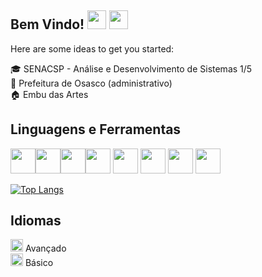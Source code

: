 

## Bem Vindo! <img src="https://emojis.slackmojis.com/emojis/images/1615425105/19530/ugly_code.gif?1615425105" width="30" />  <img src="https://emojis.slackmojis.com/emojis/images/1617826989/28273/typing.gif?1617826989" width="30" />
Here are some ideas to get you started:

<div>
🎓 SENACSP - Análise e Desenvolvimento de Sistemas 1/5 <br/>
💼 Prefeitura de Osasco (administrativo)<br/>
🏠 Embu das Artes <br/>
</div>



## Linguagens e Ferramentas
<img src="https://cdn.worldvectorlogo.com/logos/java.svg" width="40" height="40"/><img src="https://cdn.worldvectorlogo.com/logos/html5-2.svg" width="40" height="40"/><img src="https://cdn.worldvectorlogo.com/logos/css-3.svg" width="40" height="40"/><img src="https://cdn.worldvectorlogo.com/logos/eclipse-11.svg" width="40" height="40"/> <img src="https://cdn.worldvectorlogo.com/logos/netbeans-1.svg" width="40" height="40"/> <img src="https://cdn.worldvectorlogo.com/logos/git-icon.svg" width="40" height="40"/> <img src="https://cdn.worldvectorlogo.com/logos/github-icon.svg" width="40" height="40"/> <img src="https://cdn.worldvectorlogo.com/logos/microsoft-windows-22.svg" width="40" height="40"/>





[![Top Langs](https://github-readme-stats.vercel.app/api/top-langs/?username=melqui1998)](https://github.com/melqui1998/github-readme-stats)









## Idiomas

<img src="https://user-images.githubusercontent.com/89542156/137155172-cf3137ae-b65d-44f6-86e3-6236014c1251.gif" width="20"/> Avançado<br/>
<img src="https://user-images.githubusercontent.com/89542156/137155163-5ab77cb3-36c2-419b-b323-8a885c2f15d6.gif" width="20" /> Básico<br/>

<table>
